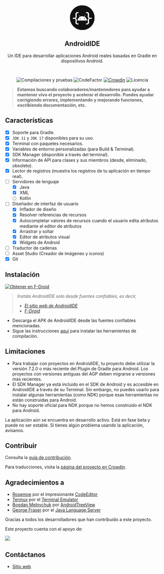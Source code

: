 <p align="center">
  <img src="./images/icon.png" alt="AndroidIDE" width="80" height="80"/>
</p>

<h2 align="center"><b>AndroidIDE</b></h2>
<p align="center">
  Un IDE para desarrollar aplicaciones Android reales basadas en Gradle en dispositivos Android.
<p><br>

<p align="center">
<!-- Compilación y prueba -->
<img src="https://github.com/AndroidIDEOfficial/AndroidIDE/actions/workflows/build.yml/badge.svg" alt="Compilaciones y pruebas">
<!-- CodeFactor -->
<img src="https://www.codefactor.io/repository/github/androidideofficial/androidide/badge/main" alt="CodeFactor">
<!-- Crowdin -->
<a href="https://crowdin.com/project/androidide"><img src="https://badges.crowdin.net/androidide/localized.svg" alt="Crowdin"></a>
<!-- Licencia -->
<img src="https://img.shields.io/badge/Licencia-GPLv3-blue.svg" alt="Licencia"></p>




> **Estamos buscando colaboradores/mantenedores para ayudar a mantener vivo el proyecto y acelerar el desarrollo. Puedes ayudar corrigiendo errores, implementando y mejorando funciones, escribiendo documentación, etc.**

## Características

- [x] Soporte para Gradle.
- [x] `JDK 11` y `JDK 17` disponibles para su uso.
- [x] Terminal con paquetes necesarios.
- [x] Variables de entorno personalizadas (para Build & Terminal).
- [x] SDK Manager (disponible a través del terminal).
- [x] Información de API para clases y sus miembros (desde, eliminado, obsoleto).
- [x] Lector de registros (muestra los registros de tu aplicación en tiempo real).
- [ ] Servidores de lenguaje
    - [x] Java
    - [x] XML
    - [ ] Kotlin
- [ ] Diseñador de interfaz de usuario
    - [x] Inflador de diseño
    - [x] Resolver referencias de recursos
    - [x] Autocompletar valores de recursos cuando el usuario edita atributos mediante el editor de atributos
    - [x] Arrastrar y soltar
    - [x] Editor de atributos visual
    - [x] Widgets de Android
- [ ] Traductor de cadenas
- [ ] Asset Studio (Creador de imágenes y iconos)
- [x] Git

## Instalación

[<img src="https://fdroid.gitlab.io/artwork/badge/get-it-on.svg"
    alt="Obtener en F-Droid"
    height="80">](https://f-droid.org/packages/com.itsaky.androidide)

> _Instala AndroidIDE solo desde fuentes confiables, es decir,_
> - [_El sitio web de AndroidIDE_](https://androidide.netlify.app)
> - [_F-Droid_](https://f-droid.org/packages/com.itsaky.androidide/)

- Descarga el APK de AndroidIDE desde las fuentes confiables mencionadas.
- Sigue las
  instrucciones [aquí](https://docs.androidide.com/tutorials/get-started.html) para
  instalar las herramientas de compilación.

## Limitaciones

- Para trabajar con proyectos en AndroidIDE, tu proyecto debe utilizar la versión 7.2.0 o
  más reciente del Plugin de Gradle para Android. Los proyectos con versiones antiguas del AGP deben migrarse a versiones más recientes.
- El SDK Manager ya está incluido en el SDK de Android y es accesible en AndroidIDE a través de su Terminal.
  Sin embargo, no puedes usarlo para instalar algunas herramientas (como NDK) porque esas herramientas no están construidas para
  Android.
- No hay soporte oficial para NDK porque no hemos construido el NDK para Android.

La aplicación aún se encuentra en desarrollo activo. Está en fase beta y puede no ser estable. Si tienes algún
problema usando la aplicación, avísanos.

## Contribuir

Consulta la [guía de contribución](./CONTRIBUTING.md).

Para traducciones, visita la [página del proyecto en Crowdin](https://crowdin.com/project/androidide).

## Agradecimientos a

- [Rosemoe](https://github.com/Rosemoe) por el
  impresionante [CodeEditor](https://github.com/Rosemoe/sora-editor)
- [Termux](https://github.com/termux) por el [Terminal Emulator](https://github.com/termux/termux-app)
- [Bogdan Melnychuk](https://github.com/bmelnychuk)
  por [AndroidTreeView](https://github.com/bmelnychuk/AndroidTreeView)
- [George Fraser](https://github.com/georgewfraser) por
  el [Java Language Server](https://github.com/georgewfraser/java-language-server)

Gracias a todos los desarrolladores que han contribuido a este proyecto.

<p>Este proyecto cuenta con el apoyo de:</p>
<p>
  <a href="https://m.do.co/c/54add371d1d7">
    <img src="https://opensource.nyc3.cdn.digitaloceanspaces.com/attribution/assets/SVG/DO_Logo_horizontal_blue.svg" width="201px">
  </a>
</p>

## Contáctanos

- [Sitio web](https://androidide.netlify.app/)
